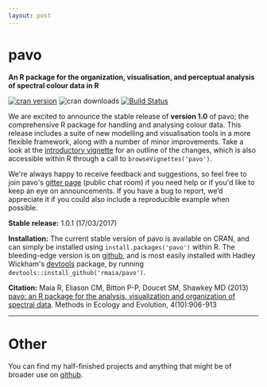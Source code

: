```yaml
---
layout: post
---
```

# pavo  

**An R package for the organization, visualisation, and perceptual analysis of spectral colour data in R**

[![cran version](http://www.r-pkg.org/badges/version/pavo)](https://cran.r-project.org/package=pavo/)
![cran downloads](http://cranlogs.r-pkg.org/badges/grand-total/pavo) 
[![Build Status](https://travis-ci.org/rmaia/pavo.svg?branch=master)](https://travis-ci.org/rmaia/pavo/branches)

We are excited to announce the stable release of **version 1.0** of pavo; the comprehensive R package for handling and analysing colour data. This release includes a suite of new modelling and visualisation tools in a more flexible framework, along with a number of minor improvements. Take a look at the [introductory vignette](http://tomwhite.io/pavo-1_0.html) for an outline of the changes, which is also accessible within R through a call to ```browseVignettes('pavo')```.

We're always happy to receive feedback and suggestions, so feel free to join pavo's [gitter page](https://gitter.im/r-pavo/help) (public chat room) if you need help or if you'd like to keep an eye on announcements. If you have a bug to report, we’d appreciate it if you could also include a reproducible example when possible.

**Stable release:** 1.0.1 (17/03/2017)

**Installation:** The current stable version of pavo is available on CRAN, and can simply be installed using ```install.packages('pavo')``` within R. The bleeding-edge version is on [github](https://github.com/rmaia/pavo), and is most easily installed with Hadley Wickham's [devtools](https://github.com/hadley/devtools) package, by running ```devtools::install_github('rmaia/pavo')```.  

**Citation:** Maia R, Eliason CM, Bitton P-P, Doucet SM, Shawkey MD (2013) [pavo: an R package for the analysis, visualization and organization of spectral data](http://dx.doi.org/10.1111/2041-210X.12069). Methods in Ecology and Evolution, 4(10):906-913

----------

# Other

You can find my half-finished projects and anything that might be of broader use on [github](https://github.com/thomased).
